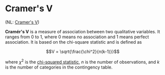 # Cramer's V

(NL: [Cramer's V](../nl/cramers-v.md))

**Cramér's V** is a measure of association between two qualitative variables. It ranges from 0 to 1, where 0 means no association and 1 means perfect association. It is based on the chi-square statistic and is defined as

$$V = \sqrt{\frac{\chi^2}{n(k-1)}}$$

where $\chi^2$ is the [chi-squared statistic](chi-squared.md), $n$ is the number of observations, and $k$ is the number of categories in the contingency table.
